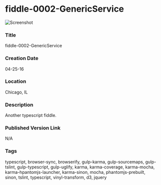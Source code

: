 fiddle-0002-GenericService
======

![Screenshot](screenshot.png)


### Title

fiddle-0002-GenericService


### Creation Date

04-25-16


### Location

Chicago, IL


### Description

Another typescript fiddle.


### Published Version Link

N/A


### Tags

typescript, browser-sync, browserify, gulp-karma, gulp-sourcemaps, gulp-tslint, gulp-typescript, gulp-uglify, karma, karma-coverage, karma-mocha, karma-hpantomjs-launcher, karma-sinon, mocha, phantomjs-prebuilt, sinon, tslint, typescript, vinyl-transform, d3, jquery
